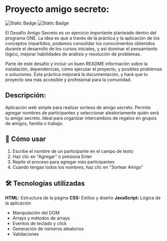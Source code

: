 # Proyecto amigo secreto:

![Static Badge](https://img.shields.io/badge/powered_by-Oracle-C34131?style=for-the-badge)
![Static Badge](https://img.shields.io/badge/alura-051933?style=for-the-badge)

El Desafío Amigo Secreto es un ejercicio importante planteado dentro del programa ONE. La idea es que a través de la práctica y la aplicación de los conceptos impartidos, podamos consolidar los conocimientos obtenidos durante el desarrollo de los cursos iniciales, y así dominar el pensamiento lógico, mejorar habilidades de análisis y resolución de problemas.

Parte de este desafío y incluir un buen README información sobre la instalación, dependencias, cómo ejecutar el proyecto, y posibles problemas o soluciones. Esta práctica mejorará la documentación, y hará que tu proyecto sea más accesible y profesional para la comunidad.

## Descripción:

Aplicación web simple para realizar sorteos de amigo secreto. Permite agregar nombres de participantes y seleccionar aleatoriamente quién será tu amigo secreto. Ideal para organizar intercambios de regalos en grupos de amigos, familia o trabajo.

## 🚀 Cómo usar

1. Escribe el nombre de un participante en el campo de texto
2. Haz clic en "Agregar" o presiona Enter
3. Repite el proceso para agregar más participantes
4. Cuando tengas todos los nombres, haz clic en "Sortear Amigo"

## 🛠️ Tecnologías utilizadas

**HTML:** Estructura de la página
**CSS:** Estilos y diseño
**JavaScript:** Lógica de la aplicación

- Manipulación del DOM
- Arrays y métodos de arrays
- Eventos de teclado y click
- Generación de números aleatorios
- Validaciones
